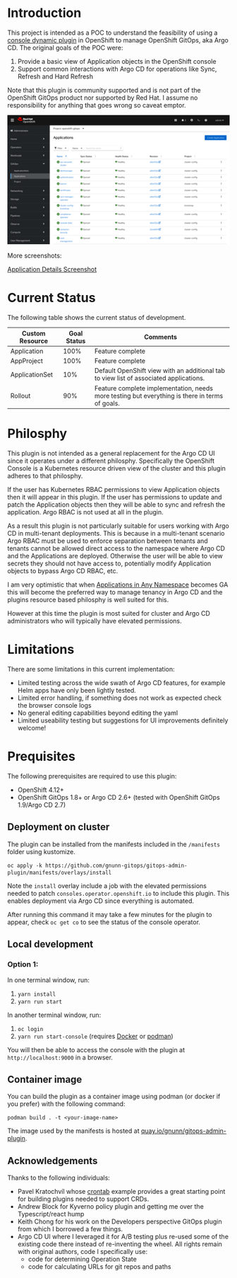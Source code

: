 # Introduction

This project is intended as a POC to understand the feasibility of using a [console dynamic plugin](https://docs.openshift.com/container-platform/4.13/web_console/dynamic-plugin/overview-dynamic-plugin.html) in OpenShift to manage OpenShift GitOps, aka Argo CD. The original goals of the POC were:

1. Provide a basic view of Application objects in the OpenShift console
2. Support common interactions with Argo CD for operations like Sync, Refresh and Hard Refresh

Note that this plugin is community supported and is not part of the OpenShift GitOps product nor supported by Red Hat. I assume no responsibility for anything that goes wrong so caveat emptor.

![alt text](https://raw.githubusercontent.com/gnunn-gitops/gitops-admin-plugin/main/docs/img/gitops-admin-plugin-list.png)

More screenshots:

[Application Details Screenshot](https://raw.githubusercontent.com/gnunn-gitops/gitops-admin-plugin/main/docs/img/gitops-admin-plugin-details.png)

# Current Status

The following table shows the current status of development.

| Custom Resource  | Goal Status          | Comments        |
| ------------- | -------------      | -------------- |
| Application  | 100%  | Feature complete |
| AppProject  | 100%  | Feature complete |
| ApplicationSet | 10% | Default OpenShift view with an additional tab to view list of associated applications. |
| Rollout | 90% | Feature complete implementation, needs more testing but everything is there in terms of goals. |

# Philosphy

This plugin is not intended as a general replacement for the Argo CD UI since it operates under a different philosphy. Specifically the OpenShift Console is a Kubernetes resource driven view of the cluster and this plugin adheres to that philosphy.

If the user has Kubernetes RBAC permissions to view Application objects then it will appear in this plugin. If the user has permissions to update and patch the Application objects then they will be able to sync and refresh the application. Argo RBAC is not used at all in the plugin.

As a result this plugin is not particularly suitable for users working with Argo CD in multi-tenant deployments. This is because in a multi-tenant scenario Argo RBAC must be used to enforce separation between tenants and tenants cannot be allowed direct access to the namespace where Argo CD and the Applications are deployed. Otherwise the user will be able to view secrets they should not have access to, potentially modify Application objects to bypass Argo CD RBAC, etc.

I am very optimistic that when [Applications in Any Namespace](https://argo-cd.readthedocs.io/en/stable/operator-manual/app-any-namespace) becomes GA this will become the preferred way to manage tenancy in Argo CD and the plugins resource based philosphy is well suited for this.

However at this time the plugin is most suited for cluster and Argo CD administrators who will typically have elevated permissions.

# Limitations

There are some limitations in this current implementation:

- Limited testing across the wide swath of Argo CD features, for example Helm apps have only been lightly tested.
- Limited error handling, if something does not work as expected check the browser console logs
- No general editing capabilities beyond editing the yaml
- Limited useability testing but suggestions for UI improvements definitely welcome!

# Prequisites

The following prerequisites are required to use this plugin:

* OpenShift 4.12+
* OpenShift GitOps 1.8+ or Argo CD 2.6+ (tested with OpenShift GitOps 1.9/Argo CD 2.7)

## Deployment on cluster

The plugin can be installed from the manifests included in the `/manifests` folder using kustomize.

```
oc apply -k https://github.com/gnunn-gitops/gitops-admin-plugin/manifests/overlays/install
```

Note the `install` overlay include a job with the elevated permissions needed to patch `consoles.operator.openshift.io` to include this plugin. This enables deployment via Argo CD since everything is automated.

After running this command it may take a few minutes for the plugin to appear, check `oc get co` to see the status of the console operator.

## Local development

### Option 1:
In one terminal window, run:

1. `yarn install`
2. `yarn run start`

In another terminal window, run:

1. `oc login`
2. `yarn run start-console` (requires [Docker](https://www.docker.com) or [podman](https://podman.io))

You will then be able to access the console with the plugin at `http://localhost:9000` in a browser.

## Container image

You can build the plugin as a container image using podman (or docker if you prefer) with the following command:

```
podman build . -t <your-image-name>
```

The image used by the manifests is hosted at [quay.io/gnunn/gitops-admin-plugin](quay.io/gnunn/gitops-admin-plugin).

## Acknowledgements

Thanks to the following individuals:

* Pavel Kratochvíl whose [crontab](https://github.com/raspbeep/crontab-plugin/tree/initial-branch) example provides a great starting point for building plugins needed to support CRDs.
* Andrew Block for Kyverno policy plugin and getting me over the Typescript/react hump
* Keith Chong for his work on the Developers perspective GitOps plugin from which I borrowed a few things.
* Argo CD UI where I leveraged it for A/B testing plus re-used some of the existing code there instead of re-inventing the wheel. All rights remain with original authors, code I specifically use:
  - code for determining Operation State
  - code for calculating URLs for git repos and paths
